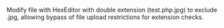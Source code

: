Modify file with HexEditor with double extension (test.php.jpg) to exclude .jpg, allowing bypass of file upload restrictions for extension checks.